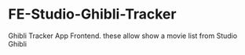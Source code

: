 # FE-Studio-Ghibli-Tracker
Ghibli Tracker App Frontend. these allow show a movie list from Studio Ghibli
